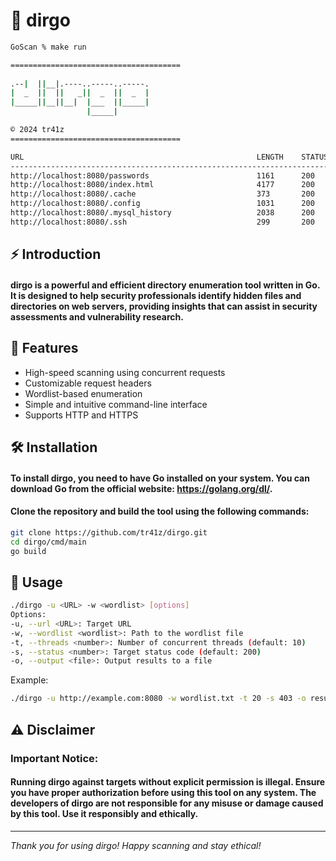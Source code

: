 # 🎯 dirgo

```bash
GoScan % make run

======================================
                      
.--|  ||__|.----..-----..-----.
|  _  ||  ||   _||  _  ||  _  |
|_____||__||__|  |___  ||_____|
                 |_____|       

© 2024 tr41z
======================================

URL                                                    LENGTH    STATUS_CODE
-----------------------------------------------------------------------------
http://localhost:8080/passwords                        1161      200       
http://localhost:8080/index.html                       4177      200       
http://localhost:8080/.cache                           373       200       
http://localhost:8080/.config                          1031      200       
http://localhost:8080/.mysql_history                   2038      200       
http://localhost:8080/.ssh                             299       200       
```

## ⚡ Introduction

#### **dirgo is a powerful and efficient directory enumeration tool written in Go. It is designed to help security professionals identify hidden files and directories on web servers, providing insights that can assist in security assessments and vulnerability research.**

## 🚀 Features

- High-speed scanning using concurrent requests
- Customizable request headers
- Wordlist-based enumeration
- Simple and intuitive command-line interface
- Supports HTTP and HTTPS

## 🛠️ Installation

#### To install dirgo, you need to have Go installed on your system. You can download Go from the official website: https://golang.org/dl/.

#### Clone the repository and build the tool using the following commands:

```bash
git clone https://github.com/tr41z/dirgo.git
cd dirgo/cmd/main
go build
```

## 📝 Usage

```bash
./dirgo -u <URL> -w <wordlist> [options]
Options:
-u, --url <URL>: Target URL
-w, --wordlist <wordlist>: Path to the wordlist file
-t, --threads <number>: Number of concurrent threads (default: 10)
-s, --status <number>: Target status code (default: 200)
-o, --output <file>: Output results to a file
```

Example:
```bash
./dirgo -u http://example.com:8080 -w wordlist.txt -t 20 -s 403 -o results.txt
```

## ⚠️ Disclaimer

### Important Notice:

#### Running dirgo against targets without explicit permission is illegal. Ensure you have proper authorization before using this tool on any system. The developers of dirgo are not responsible for any misuse or damage caused by this tool. Use it responsibly and ethically.

---

*Thank you for using dirgo! Happy scanning and stay ethical!*
